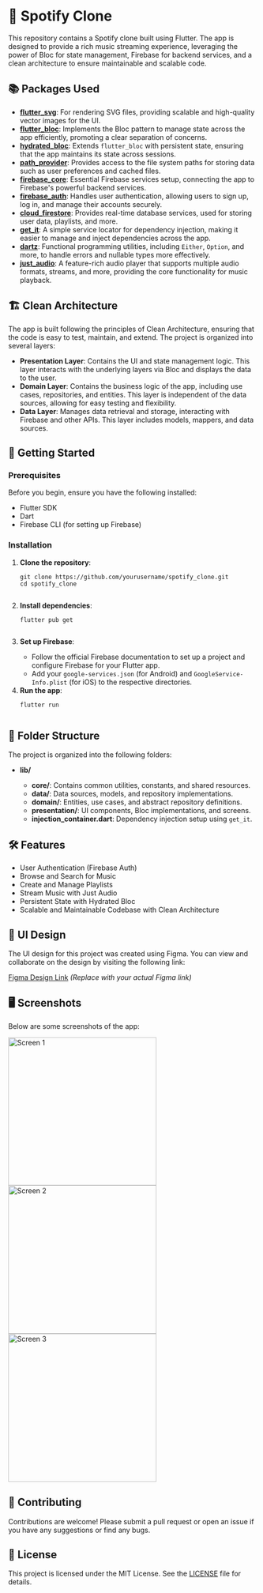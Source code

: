 # 🎵 Spotify Clone

This repository contains a Spotify clone built using Flutter. The app is designed to provide a rich music streaming experience, leveraging the power of Bloc for state management, Firebase for backend services, and a clean architecture to ensure maintainable and scalable code.

## 📚 Packages Used

<ul>
  <li><a href="https://pub.dev/packages/flutter_svg"><strong>flutter_svg</strong></a>: For rendering SVG files, providing scalable and high-quality vector images for the UI.</li>
  <li><a href="https://pub.dev/packages/flutter_bloc"><strong>flutter_bloc</strong></a>: Implements the Bloc pattern to manage state across the app efficiently, promoting a clear separation of concerns.</li>
  <li><a href="https://pub.dev/packages/hydrated_bloc"><strong>hydrated_bloc</strong></a>: Extends <code>flutter_bloc</code> with persistent state, ensuring that the app maintains its state across sessions.</li>
  <li><a href="https://pub.dev/packages/path_provider"><strong>path_provider</strong></a>: Provides access to the file system paths for storing data such as user preferences and cached files.</li>
  <li><a href="https://pub.dev/packages/firebase_core"><strong>firebase_core</strong></a>: Essential Firebase services setup, connecting the app to Firebase's powerful backend services.</li>
  <li><a href="https://pub.dev/packages/firebase_auth"><strong>firebase_auth</strong></a>: Handles user authentication, allowing users to sign up, log in, and manage their accounts securely.</li>
  <li><a href="https://pub.dev/packages/cloud_firestore"><strong>cloud_firestore</strong></a>: Provides real-time database services, used for storing user data, playlists, and more.</li>
  <li><a href="https://pub.dev/packages/get_it"><strong>get_it</strong></a>: A simple service locator for dependency injection, making it easier to manage and inject dependencies across the app.</li>
  <li><a href="https://pub.dev/packages/dartz"><strong>dartz</strong></a>: Functional programming utilities, including <code>Either</code>, <code>Option</code>, and more, to handle errors and nullable types more effectively.</li>
  <li><a href="https://pub.dev/packages/just_audio"><strong>just_audio</strong></a>: A feature-rich audio player that supports multiple audio formats, streams, and more, providing the core functionality for music playback.</li>
</ul>

## 🏗️ Clean Architecture

<p>The app is built following the principles of Clean Architecture, ensuring that the code is easy to test, maintain, and extend. The project is organized into several layers:</p>

<ul>
  <li><strong>Presentation Layer</strong>: Contains the UI and state management logic. This layer interacts with the underlying layers via Bloc and displays the data to the user.</li>
  <li><strong>Domain Layer</strong>: Contains the business logic of the app, including use cases, repositories, and entities. This layer is independent of the data sources, allowing for easy testing and flexibility.</li>
  <li><strong>Data Layer</strong>: Manages data retrieval and storage, interacting with Firebase and other APIs. This layer includes models, mappers, and data sources.</li>
</ul>

## 🚀 Getting Started

### Prerequisites

Before you begin, ensure you have the following installed:

<ul>
  <li>Flutter SDK</li>
  <li>Dart</li>
  <li>Firebase CLI (for setting up Firebase)</li>
</ul>

### Installation

<ol>
  <li><strong>Clone the repository</strong>:</li>

  <pre><code>git clone https://github.com/yourusername/spotify_clone.git
cd spotify_clone
  </code></pre>

  <li><strong>Install dependencies</strong>:</li>

  <pre><code>flutter pub get
  </code></pre>

  <li><strong>Set up Firebase</strong>:</li>
  <ul>
    <li>Follow the official Firebase documentation to set up a project and configure Firebase for your Flutter app.</li>
    <li>Add your <code>google-services.json</code> (for Android) and <code>GoogleService-Info.plist</code> (for iOS) to the respective directories.</li>
  </ul>

  <li><strong>Run the app</strong>:</li>

  <pre><code>flutter run
  </code></pre>
</ol>

## 📁 Folder Structure

The project is organized into the following folders:

<ul>
  <li><strong>lib/</strong></li>
  <ul>
    <li><strong>core/</strong>: Contains common utilities, constants, and shared resources.</li>
    <li><strong>data/</strong>: Data sources, models, and repository implementations.</li>
    <li><strong>domain/</strong>: Entities, use cases, and abstract repository definitions.</li>
    <li><strong>presentation/</strong>: UI components, Bloc implementations, and screens.</li>
    <li><strong>injection_container.dart</strong>: Dependency injection setup using <code>get_it</code>.</li>
  </ul>
</ul>

## 🛠️ Features

<ul>
  <li>User Authentication (Firebase Auth)</li>
  <li>Browse and Search for Music</li>
  <li>Create and Manage Playlists</li>
  <li>Stream Music with Just Audio</li>
  <li>Persistent State with Hydrated Bloc</li>
  <li>Scalable and Maintainable Codebase with Clean Architecture</li>
</ul>

## 🎨 UI Design

<p>The UI design for this project was created using Figma. You can view and collaborate on the design by visiting the following link:</p>

<a href="#">Figma Design Link</a> _(Replace with your actual Figma link)_

## 🖥️ Screenshots

<p>Below are some screenshots of the app:</p>

<img src="assets/images/screensimg/screen1.png" alt="Screen 1" width="300">
<img src="assets/images/screensimg/screen2.png" alt="Screen 2" width="300">
<img src="assets/images/screensimg/screen3.png" alt="Screen 3" width="300">

## 🤝 Contributing

<p>Contributions are welcome! Please submit a pull request or open an issue if you have any suggestions or find any bugs.</p>

## 📄 License

<p>This project is licensed under the MIT License. See the <a href="LICENSE">LICENSE</a> file for details.</p>
